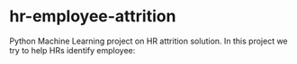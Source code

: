 # hr-employee-attrition
Python Machine Learning project on HR attrition solution. In this project we try to help HRs identify employee:
